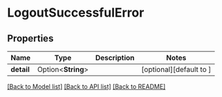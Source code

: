 # LogoutSuccessfulError

## Properties

Name | Type | Description | Notes
------------ | ------------- | ------------- | -------------
**detail** | Option<**String**> |  | [optional][default to <Error message>]

[[Back to Model list]](../README.md#documentation-for-models) [[Back to API list]](../README.md#documentation-for-api-endpoints) [[Back to README]](../README.md)


